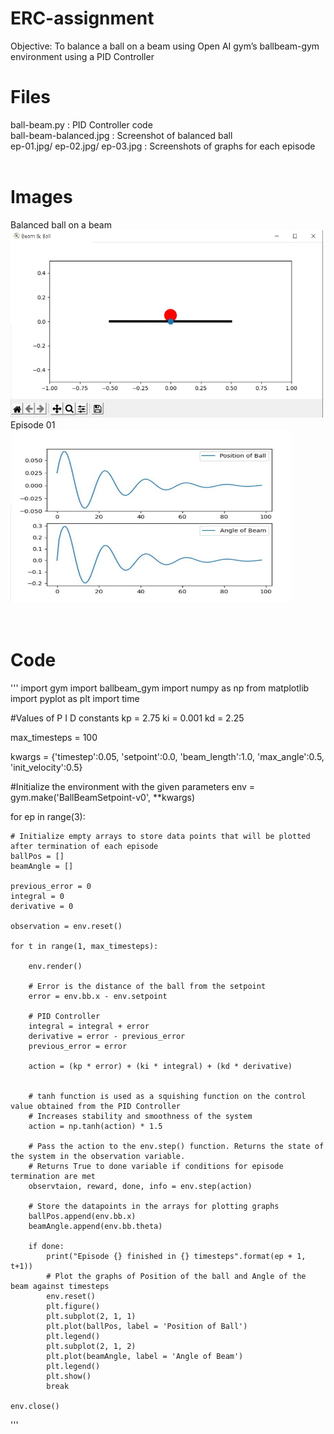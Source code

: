 # ERC-assignment
Objective: To balance a ball on a beam using Open AI gym’s ballbeam-gym environment using a PID Controller

# Files
ball-beam.py : PID Controller code<br>
ball-beam-balanced.jpg : Screenshot of balanced ball<br>
ep-01.jpg/ ep-02.jpg/ ep-03.jpg : Screenshots of graphs for each episode<br><br>

# Images
Balanced ball on a beam<br>
<img src="https://github.com/Atharva-05/erc-assignment/blob/main/ball-beam-balanced.jpg" width="500" height="300">
<br>Episode 01<br>
<img src="https://github.com/Atharva-05/erc-assignment/blob/main/ep-01.jpg" width="450" height="275">
<br><br><br>

# Code
'''
import gym
import ballbeam_gym
import numpy as np
from matplotlib import pyplot as plt
import time

#Values of P I D constants
kp = 2.75
ki = 0.001
kd = 2.25

max_timesteps = 100

kwargs = {'timestep':0.05, 
        'setpoint':0.0,
        'beam_length':1.0, 
        'max_angle':0.5, 
        'init_velocity':0.5}

#Initialize the environment with the given parameters
env = gym.make('BallBeamSetpoint-v0', **kwargs)

for ep in range(3):
    
    # Initialize empty arrays to store data points that will be plotted after termination of each episode
    ballPos = []
    beamAngle = [] 

    previous_error = 0
    integral = 0
    derivative = 0

    observation = env.reset()

    for t in range(1, max_timesteps):
        
        env.render()

        # Error is the distance of the ball from the setpoint
        error = env.bb.x - env.setpoint
        
        # PID Controller
        integral = integral + error
        derivative = error - previous_error
        previous_error = error
        
        action = (kp * error) + (ki * integral) + (kd * derivative)


        # tanh function is used as a squishing function on the control value obtained from the PID Controller
        # Increases stability and smoothness of the system
        action = np.tanh(action) * 1.5

        # Pass the action to the env.step() function. Returns the state of the system in the observation variable.
        # Returns True to done variable if conditions for episode termination are met
        observtaion, reward, done, info = env.step(action)
        
        # Store the datapoints in the arrays for plotting graphs
        ballPos.append(env.bb.x)
        beamAngle.append(env.bb.theta)

        if done:
            print("Episode {} finished in {} timesteps".format(ep + 1, t+1))
            # Plot the graphs of Position of the ball and Angle of the beam against timesteps
            env.reset()
            plt.figure()
            plt.subplot(2, 1, 1)
            plt.plot(ballPos, label = 'Position of Ball')
            plt.legend()
            plt.subplot(2, 1, 2)
            plt.plot(beamAngle, label = 'Angle of Beam')
            plt.legend()
            plt.show()
            break

    env.close()
        

'''
